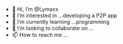 - 👋 Hi, I’m @Lymaxx
- 👀 I’m interested in ...developing a P2P app
- 🌱 I’m currently learning ...programming
- 💞️ I’m looking to collaborate on ...
- 📫 How to reach me ...

<!---
Lymaxx/Lymaxx is a ✨ special ✨ repository because its `README.md` (this file) appears on your GitHub profile.
You can click the Preview link to take a look at your changes.
--->
